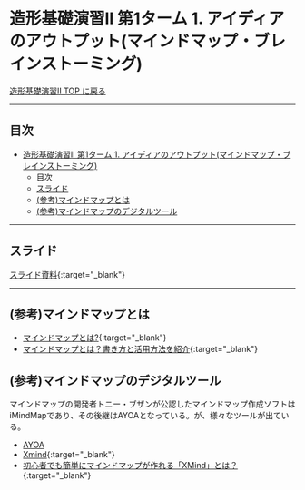 # 造形基礎演習II 第1ターム 1. アイディアのアウトプット(マインドマップ・ブレインストーミング)

[造形基礎演習II TOP に戻る](./index.md)

---
## 目次

- [造形基礎演習II 第1ターム 1. アイディアのアウトプット(マインドマップ・ブレインストーミング)](#造形基礎演習ii-第1ターム-1-アイディアのアウトプットマインドマップブレインストーミング)
  - [目次](#目次)
  - [スライド](#スライド)
  - [(参考)マインドマップとは](#参考マインドマップとは)
  - [(参考)マインドマップのデジタルツール](#参考マインドマップのデジタルツール)

---

## スライド

[スライド資料](./ad2_01slide.pdf){:target="_blank"}

---
## (参考)マインドマップとは
- [マインドマップとは?](https://www.mindmap-school.jp/mindmap/){:target="_blank"}
- [マインドマップとは？書き方と活用方法を紹介](https://asana.com/ja/resources/what-is-mindmap){:target="_blank"}

## (参考)マインドマップのデジタルツール
マインドマップの開発者トニー・ブザンが公認したマインドマップ作成ソフトはiMindMapであり、その後継はAYOAとなっている。が、様々なツールが出ている。

- [AYOA](https://www.ayoa.com/jp/)
- [Xmind](https://jp.xmind.net/download/xmind){:target="_blank"}
- [初心者でも簡単にマインドマップが作れる「XMind」とは？](https://www.qbook.jp/column/1500.html){:target="_blank"}